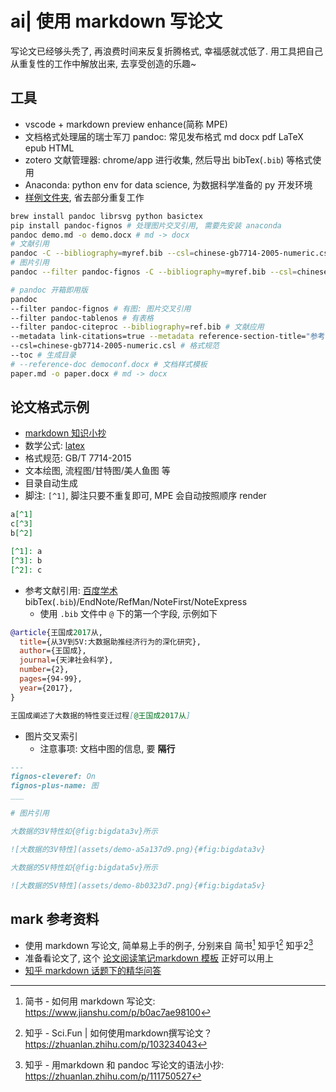# ai| 使用 markdown 写论文

写论文已经够头秃了, 再浪费时间来反复折腾格式, 幸福感就忒低了. 用工具把自己从重复性的工作中解放出来, 去享受创造的乐趣~

## 工具

- vscode + markdown preview enhance(简称 MPE)
- 文档格式处理届的瑞士军刀 pandoc: 常见发布格式 md docx pdf LaTeX epub HTML
- zotero 文献管理器: chrome/app 进行收集, 然后导出 bibTex(`.bib`) 等格式使用
- Anaconda: python env for data science, 为数据科学准备的 py 开发环境
- [样例文件夹](https://link.jianshu.com/?t=https://github.com/wshuyi/demo-scholar-markdown-docx/archive/master.zip), 省去部分重复工作

```sh
brew install pandoc librsvg python basictex
pip install pandoc-fignos # 处理图片交叉引用, 需要先安装 anaconda
pandoc demo.md -o demo.docx # md -> docx
# 文献引用
pandoc -C --bibliography=myref.bib --csl=chinese-gb7714-2005-numeric.csl demo-citation.md -o demo-citation.docx
# 图片引用
pandoc --filter pandoc-fignos -C --bibliography=myref.bib --csl=chinese-gb7714-2005-numeric.csl demo-figref.md -o demo-figref.docx

# pandoc 开箱即用版
pandoc
--filter pandoc-fignos # 有图: 图片交叉引用
--filter pandoc-tablenos # 有表格
--filter pandoc-citeproc --bibliography=ref.bib # 文献应用
--metadata link-citations=true --metadata reference-section-title="参考文献"
--csl=chinese-gb7714-2005-numeric.csl # 格式规范
--toc # 生成目录
# --reference-doc democonf.docx # 文档样式模板
paper.md -o paper.docx # md -> docx
```

## 论文格式示例

- [markdown 知识小抄](https://coder.dayday.tech/a/tools.html#markdown)
- 数学公式: [latex](https://coder.dayday.tech/a/latex)
- 格式规范: GB/T 7714-2015
- 文本绘图, 流程图/甘特图/美人鱼图 等
- 目录自动生成
- 脚注: `[^1]`, 脚注只要不重复即可, MPE 会自动按照顺序 render

```md
a[^1]
c[^3]
b[^2]

[^1]: a
[^3]: b
[^2]: c
```

- 参考文献引用: [百度学术](https://xueshu.baidu.com/) bibTex(`.bib`)/EndNote/RefMan/NoteFirst/NoteExpress
  - 使用 `.bib` 文件中 `@` 下的第一个字段, 示例如下

```bib
@article{王国成2017从,
  title={从3V到5V:大数据助推经济行为的深化研究},
  author={王国成},
  journal={天津社会科学},
  number={2},
  pages={94-99},
  year={2017},
}
```

```md
王国成阐述了大数据的特性变迁过程[@王国成2017从]
```

- 图片交叉索引
  - 注意事项: 文档中图的信息, 要 **隔行**

```md
---
fignos-cleveref: On
fignos-plus-name: 图
___

# 图片引用

大数据的3V特性如{@fig:bigdata3v}所示

![大数据的3V特性](assets/demo-a5a137d9.png){#fig:bigdata3v}

大数据的5V特性如{@fig:bigdata5v}所示

![大数据的5V特性](assets/demo-8b0323d7.png){#fig:bigdata5v}
```

## mark 参考资料

- 使用 markdown 写论文, 简单易上手的例子, 分别来自 简书[^1] 知乎1[^2] 知乎2[^3]
- 准备看论文了, 这个 [论文阅读笔记markdown 模板](https://blog.csdn.net/qq_34219959/article/details/101452635) 正好可以用上
- [知乎 markdown 话题下的精华问答](https://www.zhihu.com/topic/19590742/top-answers)

[^1]: 简书 - 如何用 markdown 写论文: <https://www.jianshu.com/p/b0ac7ae98100>
[^2]: 知乎 - Sci.Fun | 如何使用markdown撰写论文？<https://zhuanlan.zhihu.com/p/103234043>
[^3]: 知乎 - 用markdown 和 pandoc 写论文的语法小抄: <https://zhuanlan.zhihu.com/p/111750527>
